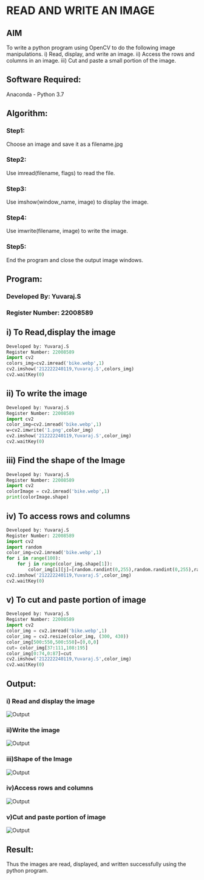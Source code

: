 # READ AND WRITE AN IMAGE
## AIM
To write a python program using OpenCV to do the following image manipulations.
i) Read, display, and write an image.
ii) Access the rows and columns in an image.
iii) Cut and paste a small portion of the image.

## Software Required:
Anaconda - Python 3.7
## Algorithm:
### Step1:
Choose an image and save it as a filename.jpg
### Step2:
Use imread(filename, flags) to read the file.
### Step3:
Use imshow(window_name, image) to display the image.
### Step4:
Use imwrite(filename, image) to write the image.
### Step5:
End the program and close the output image windows.
## Program:
### Developed By: Yuvaraj.S 
### Register Number: 22008589
## i) To Read,display the image
```python
Developed by: Yuvaraj.S
Register Number: 22008589
import cv2
colors_img=cv2.imread('bike.webp',1)
cv2.imshow('212222240119,Yuvaraj.S',colors_img)
cv2.waitKey(0)
```
## ii) To write the image
```python
Developed by: Yuvaraj.S
Register Number: 22008589
import cv2
color_img=cv2.imread('bike.webp',1)
w=cv2.imwrite('1.png',color_img)
cv2.imshow('212222240119,Yuvaraj.S',color_img)
cv2.waitKey(0)
```
## iii) Find the shape of the Image
```python
Developed by: Yuvaraj.S
Register Number: 22008589
import cv2
colorImage = cv2.imread('bike.webp',1)
print(colorImage.shape)
```
## iv) To access rows and columns

```python
Developed by: Yuvaraj.S
Register Number: 22008589
import cv2
import random
color_img=cv2.imread('bike.webp',1)
for i in range(100):
    for j in range(color_img.shape[1]):
        color_img[i][j]=[random.randint(0,255),random.randint(0,255),random.randint(0,255)]
cv2.imshow('212222240119,Yuvaraj.S',color_img)
cv2.waitKey(0)
```
## v) To cut and paste portion of image
```python
Developed by: Yuvaraj.S
Register Number: 22008589
import cv2
color_img = cv2.imread('bike.webp',1)
color_img = cv2.resize(color_img, (300, 430))
color_img[500:550,500:550]=[0,0,0]
cut= color_img[37:111,108:195]
color_img[0:74,0:87]=cut
cv2.imshow('212222240119,Yuvaraj.S',color_img)
cv2.waitKey(0)
```

## Output:

### i) Read and display the image
![Output](./img1.png)

### ii)Write the image
![Output](./img2.png)

### iii)Shape of the Image
![Output](./img3.png)

### iv)Access rows and columns
![Output](./img4.png)
### v)Cut and paste portion of image
![Output](./img5.png)

## Result:
Thus the images are read, displayed, and written successfully using the python program.


